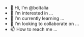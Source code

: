 - 👋 Hi, I’m @boltalia
- 👀 I’m interested in ...
- 🌱 I’m currently learning ...
- 💞️ I’m looking to collaborate on ...
- 📫 How to reach me ...

<!---
boltalia/boltalia is a ✨ special ✨ repository because its `README.md` (this file) appears on your GitHub profile.
You can click the Preview link to take a look at your changes.
--->
